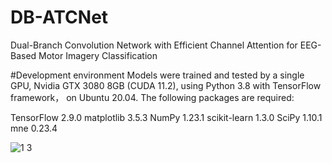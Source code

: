 
# DB-ATCNet

Dual-Branch Convolution Network with Efficient Channel Attention for EEG-Based Motor Imagery Classification


#Development environment
Models were trained and tested by a single GPU, Nvidia GTX 3080 8GB (CUDA 11.2), using Python 3.8 with TensorFlow framework， on Ubuntu 20.04. The following packages are required:

TensorFlow 2.9.0
matplotlib 3.5.3
NumPy 1.23.1
scikit-learn 1.3.0
SciPy 1.10.1
mne 0.23.4


![1 3](https://github.com/zk-xju/DB-ATCNet/assets/156686159/28b72291-256e-4474-aa80-e6f9c9e26fba)
